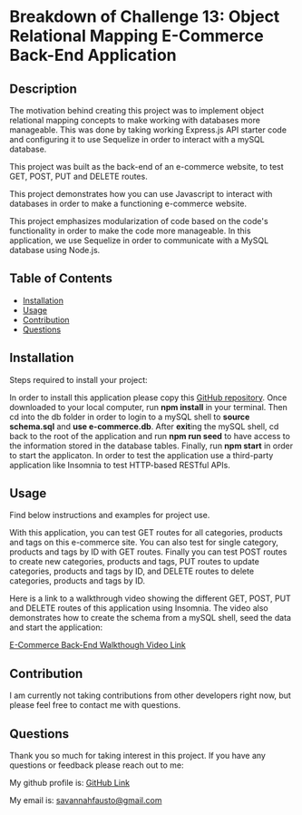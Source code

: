 # Breakdown of Challenge 13: Object Relational Mapping E-Commerce Back-End Application

## Description



The motivation behind creating this project was to implement object relational mapping concepts to make working with databases more manageable. This was done by taking working Express.js API starter code and configuring it to use Sequelize in order to interact with a mySQL database.

This project was built as the back-end of an e-commerce website, to test GET, POST, PUT and DELETE routes. 

This project demonstrates how you can use Javascript to interact with databases in order to make a functioning e-commerce website. 

This project emphasizes modularization of code based on the code's functionality in order to make the code more manageable. In this application, we use Sequelize in order to communicate with a MySQL database using Node.js.


## Table of Contents 

- [Installation](#installation)
- [Usage](#usage)
- [Contribution](#contribution)
- [Questions](#questions)


## Installation

Steps required to install your project: 

In order to install this application please copy this [GitHub repository](https://github.com/savannahfausto/Fausto_E-Commerce_Back_End). Once downloaded to your local computer, run **npm install** in your terminal. Then cd into the db folder in order to login to a mySQL shell to **source schema.sql** and **use e-commerce.db**. After **exit**ing the mySQL shell, cd back to the root of the application and run **npm run seed** to have access to the information stored in the database tables. Finally, run **npm start** in order to start the applicaton. In order to test the application use a third-party application like Insomnia to test HTTP-based RESTful APIs.

## Usage

Find below instructions and examples for project use. 

With this application, you can test GET routes for all categories, products and tags on this e-commerce site. You can also test for single category, products and tags by ID with GET routes. Finally you can test POST routes to create new categories, products and tags, PUT routes to update categories, products and tags by ID, and DELETE routes to delete categories, products and tags by ID. 

Here is a link to a walkthrough video showing the different GET, POST, PUT and DELETE routes of this application using Insomnia. The video also demonstrates how to create the schema from a mySQL shell, seed the data and start the application: 

[E-Commerce Back-End Walkthough Video Link](https://drive.google.com/file/d/1SEwu39GXwPVjDemeFT-_0lEGKdGkfFEC/view)


## Contribution

I am currently not taking contributions from other developers right now, but please feel free to contact me with questions.

## Questions

Thank you so much for taking interest in this project. If you have any questions or feedback please reach out to me: 

My github profile is: 
[GitHub Link](https:///github.com/savannahfausto)

My email is: 
[savannahfausto@gmail.com](mailto:savannahfausto@gmail.com)
